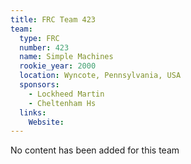 ```yaml
---
title: FRC Team 423
team:
  type: FRC
  number: 423
  name: Simple Machines
  rookie_year: 2000
  location: Wyncote, Pennsylvania, USA
  sponsors:
    - Lockheed Martin
    - Cheltenham Hs
  links:
    Website: 
---
```

No content has been added for this team